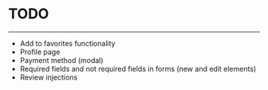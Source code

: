 # TODO

---

- Add to favorites functionality
- Profile page
- Payment method (modal)
- Required fields and not required fields in forms (new and edit elements)
- Review injections
